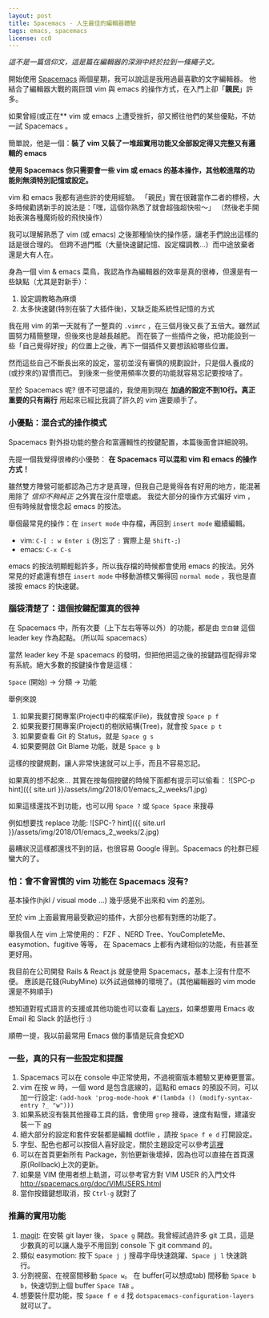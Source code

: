 ```yaml
---
layout: post
title: Spacemacs - 人生最佳的編輯器體驗
tags: emacs, spacemacs
license: cc0
---
```

*這不是一篇信仰文，這是篇在編輯器的深淵中終於拉到一條繩子文。*

開始使用 [Spacemacs](http://spacemacs.org) 兩個星期，我可以說這是我用過最喜歡的文字編輯器。
他結合了編輯器大戰的兩巨頭 vim 與 emacs 的操作方式，在入門上卻「**親民**」許多。

如果曾經(或正在** vim 或 emacs 上遭受挫折，卻又嚮往他們的某些優點，不妨一試 Spacemacs 。

簡單說，他是一個：**裝了 vim 又裝了一堆超實用功能又全部設定得又完整又有邏輯的 emacs**

**使用 Spacemacs 你只需要會一些 vim 或 emacs 的基本操作，其他較進階的功能則無須特別記憶或設定。**

<!-- more -->

vim 和 emacs 我都有過些許的使用經驗。
「親民」實在很難當作二者的標榜，大多時候勸誘新手的說法是：「嘿，這個你熟悉了就會超強超快啦～」
（然後老手開始表演各種魔術般的飛快操作）

我可以理解熟悉了 vim (或 emacs) 之後那種愉快的操作感，讓老手們說出這樣的話是很合理的。
但跨不過門檻（大量快速鍵記憶、設定檔調教...）而中途放棄者還是大有人在。

身為一個 vim & emacs 菜鳥，我認為作為編輯器的效率是真的很棒，但還是有一些缺點（尤其是對新手）：
1. 設定調教略為麻煩
1. 太多快速鍵(特別在裝了大插件後)，又缺乏能系統性記憶的方式

我在用 vim 的第一天就有了一整頁的 `.vimrc` ，在三個月後又長了五倍大。雖然試圖努力精簡整理，但後來也是越長越肥。
而在裝了一些插件之後，把功能設到一些「自己覺得好按」的位置上之後，再下一個插件又要想該給哪些位置。

然而這些自己不斷長出來的設定，當初並沒有審慎的規劃設計，只是個人養成的(或抄來的)習慣而已。
到後來一些使用頻率次要的功能就容易忘記要按啥了。

至於 Spacemacs 呢? 很不可思議的，我使用到現在 **加過的設定不到10行。真正重要的只有兩行** 用起來已經比我調了許久的 vim 還要順手了。

### 小優點：混合式的操作模式

Spacemacs 對外掛功能的整合和富邏輯性的按鍵配置，本篇後面會詳細說明。

先提一個我覺得很棒的小優勢： **在 Spacemacs 可以混和 vim 和 emacs 的操作方式！**

雖然雙方陣營可能都認為己方才是真理，但我自己是覺得各有好用的地方，能混著用除了 *信仰不夠純正* 之外實在沒什麼壞處。
我從大部分的操作方式偏好 vim ，但有時候就會懷念起 emacs 的按法。

舉個最常見的操作：在 `insert mode` 中存檔，再回到 `insert mode` 繼續編輯。

- vim: `C-[ : w Enter i` (別忘了 `:` 實際上是 `Shift-;`)
- emacs: `C-x C-s`

emacs 的按法明顯輕鬆許多，所以我存檔的時候都會使用 emacs 的按法。另外常見的好處還有想在 `insert mode` 中移動游標又懶得回 `normal mode` ，我也是直接按 emacs 的快速鍵。


### 腦袋清楚了：這個按鍵配置真的很神

在 Spacemacs 中，所有次要（上下左右等等以外）的功能，都是由 `空白鍵` 這個 leader key 作為起點。（所以叫 spacemacs）

當然 leader key 不是 spacemacs 的發明，但把他把這之後的按鍵路徑配得非常有系統。絕大多數的按鍵操作會是這樣：

`Space` (開始) -> 分類 -> 功能

舉例來說
1. 如果我要打開專案(Project)中的檔案(File)，我就會按 `Space p f`
1. 如果我要打開專案(Project)的樹狀結構(Tree)，就會按 `Space p t`
1. 如果要查看 Git 的 Status，就是 `Space g s`
1. 如果要開啟 Git Blame 功能，就是 `Space g b`

這樣的按鍵規劃，讓人非常快速就可以上手，而且不容易忘記。

如果真的想不起來... 其實在按每個按鍵的時候下面都有提示可以偷看：
![SPC-p hint]({{ site.url }}/assets/img/2018/01/emacs_2_weeks/1.jpg)

如果這樣還找不到功能，也可以用 `Space ?` 或 `Space Space` 來搜尋

例如想要找 replace 功能:
![SPC-? hint]({{ site.url }}/assets/img/2018/01/emacs_2_weeks/2.jpg)

最糟狀況這樣都還找不到的話，也很容易 Google 得到。Spacemacs 的社群已經蠻大的了。


### 怕：會不會習慣的 vim 功能在 Spacemacs 沒有?

基本操作(hjkl / visual mode ...) 幾乎感覺不出來和 vim 的差別。

至於 vim 上面最實用最受歡迎的插件，大部分也都有對應的功能了。

舉我個人在 vim 上常使用的： FZF 、NERD Tree、YouCompleteMe、easymotion、fugitive 等等，
在 Spacemacs 上都有內建相似的功能，有些甚至更好用。

我目前在公司開發 Rails & React.js 就是使用 Spacemacs，基本上沒有什麼不便。
應該是花錢(RubyMine) 以外試過做棒的環境了。(其他編輯器的 vim mode 還是不夠順手)

想知道對程式語言的支援或其他功能也可以查看 [Layers](https://github.com/syl20bnr/spacemacs/tree/master/layers)，如果想要用 Emacs 收 Email 和 Slack 的話也行 :)

順帶一提，我以前最常用 Emacs 做的事情是玩貪食蛇XD

### 一些，真的只有一些設定和提醒

1. Spacemacs 可以在 console 中正常使用，不過視窗版本體驗又更棒更豐富。
1. vim 在按 w 時，一個 word 是包含底線的，這點和 emacs 的預設不同，可以加一行設定: `(add-hook 'prog-mode-hook #'(lambda () (modify-syntax-entry ?_ "w")))`
1. 如果系統沒有裝其他搜尋工具的話，會使用 `grep` 搜尋，速度有點慢，建議安裝一下 [ag](https://github.com/ggreer/the_silver_searcher)
1. 絕大部分的設定和套件安裝都是編輯 dotfile ，請按 `Space f e d` 打開設定。
1. 字型、配色也都可以按個人喜好設定，關於主題設定可以參考[這裡](https://emacs.stackexchange.com/questions/24958/how-install-a-custom-theme-to-spacemacs)
1. 可以在首頁更新所有 Package，別怕更新後壞掉，因為也可以直接在首頁還原(Rollback)上次的更新。
1. 如果是 VIM 使用者想上軌道，可以參考官方對 VIM USER 的入門文件 <http://spacemacs.org/doc/VIMUSERS.html>
1. 當你按錯鍵想取消，按 `Ctrl-g` 就對了

### 推薦的實用功能
1. [magit](https://github.com/magit/magit): 在安裝 git layer 後， `Space g` 開啟。我曾經試過許多 git 工具，這是少數真的可以讓人幾乎不用回到 console 下 git command 的。
1. 類似 easymotion: 按下 `Space j j` 搜尋字母快速跳躍、`Space j l` 快速跳行。
1. 分割視窗、在視窗間移動 `Space w`。 在 buffer(可以想成tab) 間移動 `Space b b`，快速切到上個 buffer `Space TAB` 。
1. 想要裝什麼功能，按 `Space f e d` 找 `dotspacemacs-configuration-layers` 就可以了。
